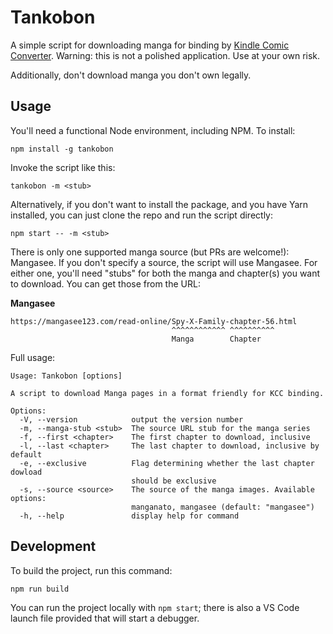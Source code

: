 # Tankobon

A simple script for downloading manga for binding by [Kindle Comic Converter](https://github.com/ciromattia/kcc). Warning: this is not a polished application. Use at your own risk.

Additionally, don't download manga you don't own legally.

## Usage

You'll need a functional Node environment, including NPM. To install:

`npm install -g tankobon`

Invoke the script like this:

`tankobon -m <stub>`

Alternatively, if you don't want to install the package, and you have Yarn installed, you can just clone the repo and run the script directly:

`npm start -- -m <stub>`

There is only one supported manga source (but PRs are welcome!): Mangasee. If you don't specify a source, the script will use Mangasee. For either one, you'll need "stubs" for both the manga and chapter(s) you want to download. You can get those from the URL:

**Mangasee**

```
https://mangasee123.com/read-online/Spy-X-Family-chapter-56.html
                                    ^^^^^^^^^^^^ ^^^^^^^^^^
                                    Manga        Chapter
```

Full usage:

```
Usage: Tankobon [options]

A script to download Manga pages in a format friendly for KCC binding.

Options:
  -V, --version            output the version number
  -m, --manga-stub <stub>  The source URL stub for the manga series
  -f, --first <chapter>    The first chapter to download, inclusive
  -l, --last <chapter>     The last chapter to download, inclusive by default
  -e, --exclusive          Flag determining whether the last chapter dowload
                           should be exclusive
  -s, --source <source>    The source of the manga images. Available options:
                           manganato, mangasee (default: "mangasee")
  -h, --help               display help for command
```

## Development

To build the project, run this command:

`npm run build`

You can run the project locally with `npm start`; there is also a VS Code launch file provided that will start a debugger.
